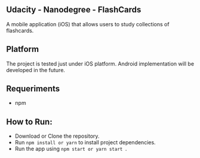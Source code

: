 ## Udacity - Nanodegree - FlashCards
A mobile application (iOS) that allows users to study collections of flashcards.

## Platform
The project is tested just under iOS platform. Android implementation will be developed in the future.

## Requeriments
*	npm

## How to Run:
*	Download or Clone the repository.
*	Run ```npm install or yarn``` to install project dependencies.
*	Run the app using ```npm start or yarn start ```.

